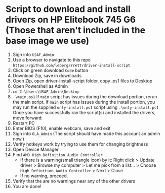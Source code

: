 # Script to download and install drivers on HP Elitebook 745 G6 (Those that aren't included in the base image we use)

1. Sign into `USAF_Admin`
2. Use a browser to navigate to this repo `https://github.com/lebergarrett/driver-install-script`
3. Click on green download `Code` button
4. Download Zip, save in downloads
5. Open Zip, open driver-install-script folder, copy .ps1 files to Desktop
6. Open Powershell as Admin
7. `cd C:\Users\USAF_Admin\Desktop`
8. `.\main.ps1`
    If `main` script has issues during the download portion, rerun the main script.
    If `main` script has issues during the install portion, you may run the supplied `only-install.ps1` script using `.\only-install.ps1`
    Once you have successfully ran the script(s) and installed the drivers, move forward:
9. Restart PC
10. Enter BIOS (F10), enable webcam, save and exit
11. Sign into `OLA_Admin` (The script should have made this account an admin now.)
12. Verify hotkeys work by trying to use them for changing brightness
13. Open Device Manager
14. Find `AMD High Definition Audio Controller`
    - If there is a warning(small triangle icon) by it:
        Right click > Update driver > Browse my computer > Let me pick from a list... > Choose `High Definition Audio Controller` > Next > Close
    - If no warning, proceed.
15. Verify that the are no warnings near any of the other drivers
16. You are done!
